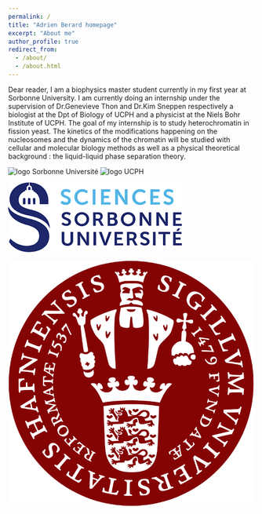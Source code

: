 ```yaml
---
permalink: /
title: "Adrien Berard homepage"
excerpt: "About me"
author_profile: true
redirect_from: 
  - /about/
  - /about.html
---
```


Dear reader, I am a biophysics master student currently in my first year at Sorbonne University. 
I am currently doing an internship under the supervision of Dr.Genevieve Thon and Dr.Kim Sneppen respectively a biologist at the Dpt of Biology of UCPH and a physicist at the Niels Bohr Institute of UCPH. The goal of my internship is to study heterochromatin in fission yeast. The kinetics of the modifications happening on the nucleosomes and the dynamics of the chromatin will be studied with cellular and molecular biology methods as well as a physical theoretical background : the liquid-liquid phase separation theory.


<img src="https://adrien-berard.github.io.website.github.io/images/Sciences_SU.png" alt="logo Sorbonne Université">

<img src="https://adrien-berard.github.io/website.github.io/images/Ku-ucph-logo-svg.svg" alt="logo UCPH">



![Sorbonne logo](../images/Sciences_SU.png)

![KU logo](../images/Ku-ucph-logo-svg.svg)